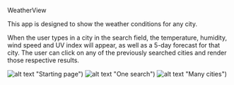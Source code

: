 WeatherView 

This app is designed to show the weather conditions for any city.

When the user types in a city in the search field, the temperature, humidity,
wind speed and UV index will appear, as well as a 5-day forecast for that city. 
The user can click on any of the previously searched cities and render those 
respective results. 


![alt text](assets/images/Screen1.jpg) "Starting page")
![alt text](assets/images/Screen2.jpg) "One search")
![alt text](assets/images/Screen3.jpg) "Many cities")

